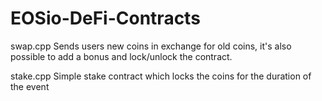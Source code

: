 # EOSio-DeFi-Contracts


swap.cpp
Sends users new coins in exchange for old coins, it's also possible to add a bonus and lock/unlock the contract.
  
stake.cpp
Simple stake contract which locks the coins for the duration of the event
